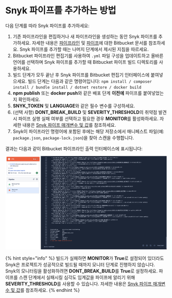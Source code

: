 # Snyk 파이프를 추가하는 방법

다음 단계를 따라 Snyk 파이프를 추가하세요:

1. 기존 파이프라인을 편집하거나 새 파이프라인을 생성하는 동안 Snyk 파이프를 추가하세요. 자세한 내용은 [파이프라인](https://confluence.atlassian.com/bitbucket/configure-bitbucket-pipelines-yml-792298910.html) 및 [파이프](https://support.atlassian.com/bitbucket-cloud/docs/pipes/)에 대한 Bitbucket 문서를 참조하세요. Snyk 파이프를 추가할 때는 나머지 단계에서 제시된 지침을 따르세요.
2. Bitbucket 파이프라인 편집기를 사용하여 `.yml` 파일 구성을 업데이트하고 올바른 언어를 선택하며 Snyk 파이프를 추가할 때 Bitbucket 파이프 빌드 디렉토리를 사용하세요.
3. 빌드 단계가 모두 끝난 후 Snyk 파이프를 Bitbucket 편집기 인터페이스에 붙여넣으세요. 빌드 단계는 다음과 같은 명령어입니다: `npm install / composer install / bundle install / dotnet restore / docker build`
4. **npm publish** 또는 **docker push**와 같은 배포 단계 **이전에** 파이프를 붙여넣었는지 확인하세요.
5. **SNYK\_TOKEN** 및 **LANGUAGE**와 같은 필수 변수를 구성하세요.
6. (선택 사항) **DONT\_BREAK\_BUILD** 및 **SEVERITY\_THRESHOLD**의 취약점 발견 시 파이프 실행 실패 여부를 선택하고 필요한 경우 **MONITOR**를 활성화하세요. 자세한 내용은 [Snyk 파이프 매개변수 및 값](snyk-pipe-parameters-and-values-bitbucket-cloud.md)를 참조하세요.
7. Snyk이 파이프라인 명령어에 포함된 후에는 해당 저장소에서 매니페스트 파일(예: `package.json`, `package-lock.json`)을 찾아 스캔을 수행합니다.

결과는 다음과 같이 Bitbucket 파이프라인 출력 인터페이스에 표시됩니다:

![Bitbucket 파이프라인 출력 인터페이스 - 여기서 Snyk은 취약점을 발견하여 파이프라인이 실패한 것입니다](<../../../.gitbook/assets/Screenshot 2023-10-03 at 13.08.45.png>)

{% hint style="info" %}
빌드가 실패하면 **MONITOR**가 **True**로 설정되어 있더라도 Snyk은 프로젝트가 성공적으로 빌드될 때까지 모니터 단계로 진행하지 않습니다. Snyk의 모니터링을 활성화하려면 **DONT\_BREAK\_BUILD**를 **True**로 설정하세요. 파이프를 스캔 단계에서 실패시킬 심각도 임계값을 파이프에 알리기 위해 **SEVERITY\_THRESHOLD**를 사용할 수 있습니다. 자세한 내용은 [Snyk 파이프 매개변수 및 값](snyk-pipe-parameters-and-values-bitbucket-cloud.md)를 참조하세요.
{% endhint %}
